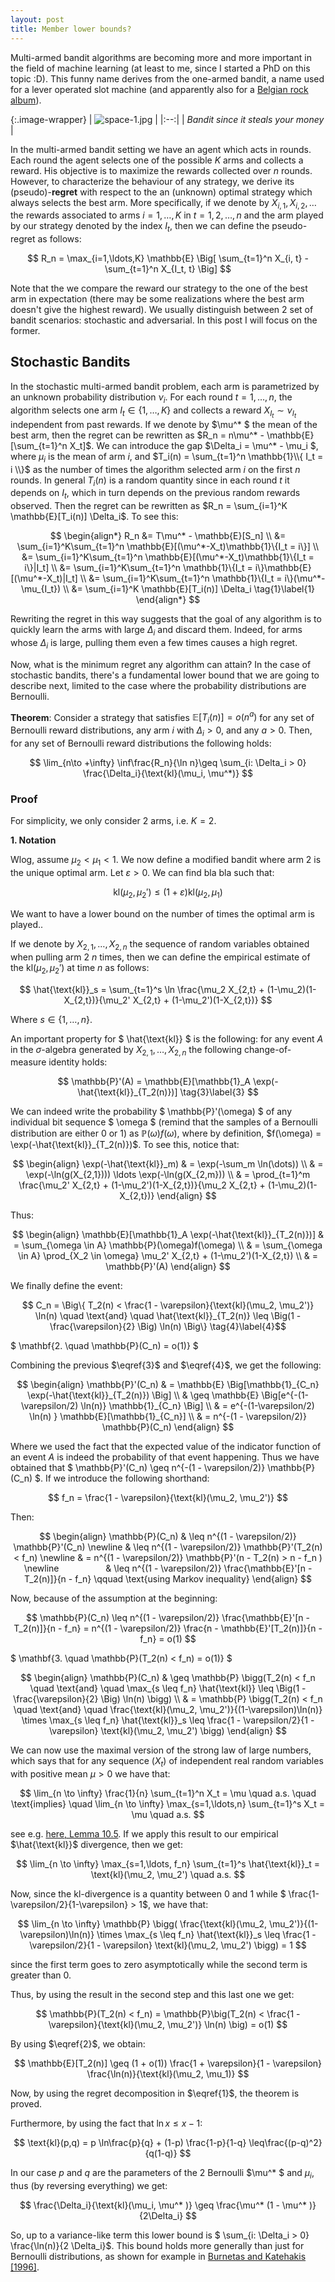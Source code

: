 ```yaml
---
layout: post
title: Member lower bounds?
---
```


Multi-armed bandit algorithms are becoming more and more important in the field of machine learning (at least to me, since I started a PhD on this topic :D). This funny name derives from the one-armed bandit, a name used for a lever operated slot machine (and apparently also for a [Belgian rock album](https://en.wikipedia.org/wiki/One_Armed_Bandit)).

{:.image-wrapper}
| ![space-1.jpg](/assets/one_armed.jpeg) | 
|:--:| 
| *Bandit since it steals your money* |


In the multi-armed bandit setting we have an agent which acts in rounds. Each round the agent selects one of the possible $K$ arms and collects a reward. His objective is to maximize the rewards collected over $n$ rounds. However, to characterize the behaviour of any strategy, we derive its (pseudo)-**regret** with respect to the an (unknown) optimal strategy which always selects the best arm. More specifically, if we denote by $X_{i,1}, X_{i, 2}, \ldots$ the rewards associated to arms $i=1, \ldots, K$ in $t=1,2,\ldots,n$ and the arm played by our strategy denoted by the index $I_t$, then we can define the pseudo-regret as follows:

$$ R_n = \max_{i=1,\ldots,K} \mathbb{E} \Big[ \sum_{t=1}^n X_{i, t} - \sum_{t=1}^n X_{I_t, t} \Big] $$

Note that the we compare the reward our strategy to the one of the best arm in expectation (there may be some realizations where the best arm doesn't give the highest reward). We usually distinguish between 2 set of bandit scenarios: stochastic and adversarial. In this post I will focus on the former.

## Stochastic Bandits

In the stochastic multi-armed bandit problem, each arm is parametrized by an unknown probability distribution $\nu_i$.
For each round $t=1,\ldots,n$, the algorithm selects one arm $I_t \in \{1, \ldots, K\}$ and collects a reward $X_{I_t} \sim \nu_{I_t}$ independent from past rewards. If we denote by $\mu^* $ the mean of the best arm, then the regret can be rewritten as $R_n = n\mu^* - \mathbb{E}[\sum_{t=1}^n X_t]$. We can introduce the gap $\Delta_i = \mu^* - \mu_i $, where $\mu_i$ is the mean of arm $i$, and $T_i(n) = \sum_{t=1}^n \mathbb{1}\\{ I_t = i \\}$ as the number of times the algorithm selected arm $i$ on the first $n$ rounds. In general $T_i(n)$ is a random quantity since in each round $t$ it depends on $I_t$, which in turn depends on the previous random rewards observed. Then the regret can be rewritten as $R_n = \sum_{i=1}^K \mathbb{E}[T_i(n)] \Delta_i$. To see this:

$$
\begin{align*} 
 R_n &=  T\mu^* - \mathbb{E}[S_n] \\ 
 &= \sum_{i=1}^K\sum_{t=1}^n \mathbb{E}[(\mu^*-X_t)\mathbb{1}\{I_t = i\}] \\
 &= \sum_{i=1}^K\sum_{t=1}^n \mathbb{E}[(\mu^*-X_t)\mathbb{1}\{I_t = i\}|I_t] \\
 &= \sum_{i=1}^K\sum_{t=1}^n \mathbb{1}\{I_t = i\}\mathbb{E}[(\mu^*-X_t)|I_t] \\
 &= \sum_{i=1}^K\sum_{t=1}^n \mathbb{1}\{I_t = i\}(\mu^*-\mu_{I_t}) \\
 &= \sum_{i=1}^K \mathbb{E}[T_i(n)] \Delta_i \tag{1}\label{1}
\end{align*}
$$

Rewriting the regret in this way suggests that the goal of any algorithm is to quickly learn the arms with large $\Delta_i$ and discard them. Indeed, for arms whose $\Delta_i$ is large, pulling them even a few times causes a high regret.

Now, what is the minimum regret any algorithm can attain? In the case of stochastic bandits, there's a fundamental lower bound that we are going to describe next, limited to the case where the probability distributions are Bernoulli.

**Theorem**: Consider a strategy that satisfies $\mathbb{E}[T_i(n)] = o(n^a)$ for any set of Bernoulli reward distributions, any arm $i$ with $\Delta_i > 0$, and any $a > 0$. Then, for any set of Bernoulli reward distributions the following holds:

$$ \lim_{n\to +\infty} \inf\frac{R_n}{\ln n}\geq \sum_{i: \Delta_i > 0} \frac{\Delta_i}{\text{kl}(\mu_i, \mu^*)}  $$

### Proof

For simplicity, we only consider 2 arms, i.e. $K=2$.

**1. Notation**

Wlog, assume $\mu_2 < \mu_1 < 1$. We now define a modified bandit where arm 2 is the unique optimal arm. Let $\varepsilon > 0$. We can find bla bla such that:

$$ \text{kl}(\mu_2, \mu_2') \leq (1 + \varepsilon)\text{kl}(\mu_2, \mu_1) \tag{2}\label{2} $$

We want to have a lower bound on the number of times the optimal arm is played..

If we denote by $X_{2, 1}, \ldots, X_{2, n}$ the sequence of random variables obtained when pulling arm 2 $n$ times, then we can define the empirical estimate of the $\text{kl}(\mu_2, \mu_2')$ at time $n$  as follows:

$$ \hat{\text{kl}}_s = \sum_{t=1}^s \ln \frac{\mu_2 X_{2,t} + (1-\mu_2)(1-X_{2,t})}{\mu_2' X_{2,t} + (1-\mu_2')(1-X_{2,t})} $$

Where $s \in \{1, \ldots, n\}$. 

An important property for $ \hat{\text{kl}} $ is the following: for any event $A$ in the $\sigma$-algebra generated by $X_{2,1} , \ldots , X_{2,n}$ the following change-of-measure identity holds:

$$ \mathbb{P}'(A) = \mathbb{E}[\mathbb{1}_A \exp(-\hat{\text{kl}}_{T_2(n)})] \tag{3}\label{3} $$

We can indeed write the probability $ \mathbb{P}'(\omega) $ of any individual bit sequence $ \omega $ (remind that the samples of a Bernoulli distribution are either 0 or 1) as $\mathbb{P}(\omega)f(\omega)$, where by definition, $f(\omega) = \exp(-\hat{\text{kl}}_{T_2(n)})$. To see this, notice that:


$$ 
\begin{align}
 \exp(-\hat{\text{kl}}_m) & = \exp(-\sum_m \ln(\dots)) \\
             & = \exp(-\ln(g(X_{2,1}))) \ldots \exp(-\ln(g(X_{2,m})) \\
             & = \prod_{t=1}^m \frac{\mu_2' X_{2,t} + (1-\mu_2')(1-X_{2,t})}{\mu_2 X_{2,t} + (1-\mu_2)(1-X_{2,t})}
\end{align} 
$$

Thus: 

$$ 
\begin{align}
 \mathbb{E}[\mathbb{1}_A \exp(-\hat{\text{kl}}_{T_2(n)})] & = \sum_{\omega \in A} \mathbb{P}(\omega)f(\omega) \\
    & = \sum_{\omega \in A} \prod_{X_2 \in \omega} \mu_2' X_{2,t} + (1-\mu_2')(1-X_{2,t}) \\
    & = \mathbb{P}'(A)
\end{align} 
$$

We finally define the event:

$$ C_n = \Big\{ T_2(n) < \frac{1 - \varepsilon}{\text{kl}(\mu_2, \mu_2')} \ln(n) \quad \text{and} \quad \hat{\text{kl}}_{T_2(n)} \leq \Big(1 - \frac{\varepsilon}{2} \Big) \ln(n) \Big\} \tag{4}\label{4}$$

$ \mathbf{2. \quad \mathbb{P}(C_n) = o(1)} $

Combining the previous $\eqref{3}$ and $\eqref{4}$, we get the following:

$$ 
\begin{align}
  \mathbb{P}'(C_n) & = \mathbb{E} \Big[\mathbb{1}_{C_n} \exp(-\hat{\text{kl}}_{T_2(n)}) \Big] \\
     & \geq \mathbb{E} \Big[e^{-(1-\varepsilon/2) \ln(n)} \mathbb{1}_{C_n} \Big] \\
     & = e^{-(1-\varepsilon/2) \ln(n) } \mathbb{E}[\mathbb{1}_{C_n}] \\
     & = n^{-(1 - \varepsilon/2)} \mathbb{P}(C_n)
\end{align}
$$


Where we used the fact that the expected value of the indicator function of an event $A$ is indeed the probability of that event happening. Thus we have obtained that $ \mathbb{P}'(C_n) \geq n^{-(1 - \varepsilon/2)} \mathbb{P}(C_n) $. If we introduce the following shorthand:

$$ f_n = \frac{1 - \varepsilon}{\text{kl}(\mu_2, \mu_2')} $$

Then:

$$ \begin{align} 
    \mathbb{P}(C_n) & \leq n^{(1 - \varepsilon/2)} \mathbb{P}'(C_n) \newline
                    & \leq n^{(1 - \varepsilon/2)} \mathbb{P}'(T_2(n) < f_n) \newline
                    & = n^{(1 - \varepsilon/2)} \mathbb{P}'(n - T_2(n) > n - f_n ) \newline
                    & \leq n^{(1 - \varepsilon/2)} \frac{\mathbb{E}'[n - T_2(n)]}{n - f_n} \qquad \text{using Markov inequality}
   \end{align} $$

Now, because of the assumption at the beginning:

$$ \mathbb{P}(C_n) \leq n^{(1 - \varepsilon/2)} \frac{\mathbb{E}'[n - T_2(n)]}{n - f_n} = n^{(1 - \varepsilon/2)}  \frac{n - \mathbb{E}'[T_2(n)]}{n - f_n} = o(1) $$

$ \mathbf{3. \quad \mathbb{P}(T_2(n) < f_n) = o(1)} $

$$ \begin{align}
\mathbb{P}(C_n) & \geq \mathbb{P} \bigg(T_2(n) < f_n \quad \text{and} \quad \max_{s \leq f_n} \hat{\text{kl}} \leq \Big(1 - \frac{\varepsilon}{2} \Big) \ln(n) \bigg) \\
 & = \mathbb{P} \bigg(T_2(n) < f_n \quad \text{and} \quad \frac{\text{kl}(\mu_2, \mu_2')}{(1-\varepsilon)\ln(n)} \times \max_{s \leq f_n} \hat{\text{kl}}_s \leq \frac{1 - \varepsilon/2}{1 - \varepsilon} \text{kl}(\mu_2, \mu_2') \bigg) 
\end{align} $$

We can now use the maximal version of the strong law of large numbers, which says that for any sequence $(X_t)$ of independent real random variables with positive mean $\mu > 0$ we have that:

$$ \lim_{n \to \infty} \frac{1}{n} \sum_{t=1}^n X_t = \mu \quad a.s. \quad \text{implies} \quad \lim_{n \to \infty} \max_{s=1,\ldots,n} \sum_{t=1}^s X_t = \mu \quad a.s. $$

see e.g. [here, Lemma 10.5](https://tel.archives-ouvertes.fr/tel-00845565/document).
If we apply this result to our empirical $\hat{\text{kl}}$ divergence, then we get:

$$ \lim_{n \to \infty} \max_{s=1,\ldots, f_n} \sum_{t=1}^s \hat{\text{kl}}_t = \text{kl}(\mu_2, \mu_2') \quad a.s.  $$

Now, since the kl-divergence is a quantity between 0 and 1 while $ \frac{1-\varepsilon/2}{1-\varepsilon} > 1$, we have that:

$$ \lim_{n \to \infty} \mathbb{P} \bigg( \frac{\text{kl}(\mu_2, \mu_2')}{(1-\varepsilon)\ln(n)} \times \max_{s \leq f_n} \hat{\text{kl}}_s \leq \frac{1 - \varepsilon/2}{1 - \varepsilon} \text{kl}(\mu_2, \mu_2') \bigg) = 1 $$

since the first term goes to zero asymptotically while the second term is greater than 0.

Thus, by using the result in the second step and this last one we get:

$$ \mathbb{P}(T_2(n) < f_n) = \mathbb{P}\big(T_2(n) < \frac{1 - \varepsilon}{\text{kl}(\mu_2, \mu_2')} \ln(n) \big) = o(1) $$

By using $\eqref{2}$, we obtain:

$$ \mathbb{E}[T_2(n)] \geq (1 + o(1)) \frac{1 + \varepsilon}{1 - \varepsilon} \frac{\ln(n)}{\text{kl}(\mu_2, \mu_1)} $$

Now, by using the regret decomposition in $\eqref{1}$, the theorem is proved.

Furthermore, by using the fact that $\ln x \leq x - 1$:

$$ \text{kl}(p,q) = p \ln\frac{p}{q} + (1-p) \frac{1-p}{1-q} \leq\frac{(p-q)^2}{q(1-q)} $$

In our case $p$ and $q$ are the parameters of the 2 Bernoulli $\mu^* $ and $\mu_i$, thus (by reversing everything) we get:

$$ \frac{\Delta_i}{\text{kl}(\mu_i, \mu^* )} \geq \frac{\mu^* (1 - \mu^* )}{2\Delta_i} $$

So, up to a variance-like term this lower bound is $ \sum_{i: \Delta_i > 0} \frac{\ln(n)}{2 \Delta_i}$. This bound holds more generally than just for Bernoulli distributions, as shown for example in [Burnetas and Katehakis [1996]](http://www.rci.rutgers.edu/~mnk%C2%A0/papers/mab96.pdf).

